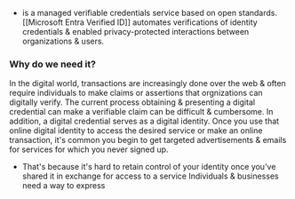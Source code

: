 - is a managed verifiable credentials service based on open standards. [[Microsoft Entra Verified ID]] automates verifications of identity credentials & enabled privacy-protected interactions between organizations & users.
### Why do we need it?
In the digital world, transactions are increasingly done over the web & often require individuals to make claims or assertions that orgnizations can digitally verify. 
The current process obtaining & presenting a digital credential can make a verifiable claim can be difficult & cumbersome. In addition, a digital credential serves as a digital identity. 
Once you use that online digital identity to access the desired service or make an online transaction, it's common you begin to get targeted advertisements & emails for services for which you never signed up.
- That's because it's hard to retain control of your identity once you've shared it in exchange for access to a service
Individuals & businesses need a way to express 
